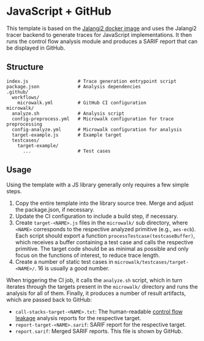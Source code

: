 # JavaScript + GitHub

This template is based on the [Jalangi2 docker image](../../docker/jalangi2) and uses the Jalangi2 tracer backend to generate traces for JavaScript implementations. It then runs the control flow analysis module and produces a SARIF report that can be displayed in GitHub.

## Structure

```
index.js                  # Trace generation entrypoint script
package.json              # Analysis dependencies
.github/
  workflows/
    microwalk.yml         # GitHub CI configuration
microwalk/
  analyze.sh              # Analysis script
  config-preprocess.yml   # Microwalk configuration for trace preprocessing
  config-analyze.yml      # Microwalk configuration for analysis
  target-example.js       # Example target
  testcases/
    target-example/
	  ...                 # Test cases
```

## Usage

Using the template with a JS library generally only requires a few simple steps.

1. Copy the entire template into the library source tree. Merge and adjust the package.json, if necessary.
2. Update the CI configuration to include a build step, if necessary.
3. Create `target-<NAME>.js` files in the `microwalk/` sub directory, where `<NAME>` corresponds to the respective analyzed primitive (e.g., `aes-ecb`). Each script should export a function `processTestcase(testcaseBuffer)`, which receives a buffer containing a test case and calls the respective primitive. The target code should be as minimal as possible and only focus on the functions of interest, to reduce trace length.
4. Create a number of static test cases in `microwalk/testcases/target-<NAME>/`. 16 is usually a good number.

When triggering the CI job, it calls the `analyze.sh` script, which in turn iterates through the targets present in the `microwalk/` directory and runs the analysis for all of them. Finally, it produces a number of result artifacts, which are passed back to GitHub:
- `call-stacks-target-<NAME>.txt`: The human-readable [control flow leakage](../../docs/control-flow-leakage.md) analysis reports for the respective target.
- `report-target-<NAME>.sarif`: SARIF report for the respective target.
- `report.sarif`: Merged SARIF reports. This file is shown by GitHub.